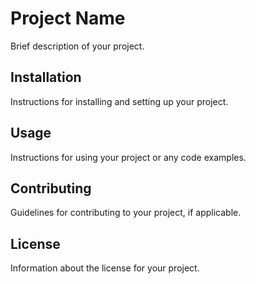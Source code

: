 # Project Name

Brief description of your project.

## Installation

Instructions for installing and setting up your project.

## Usage

Instructions for using your project or any code examples.

## Contributing

Guidelines for contributing to your project, if applicable.

## License

Information about the license for your project.
